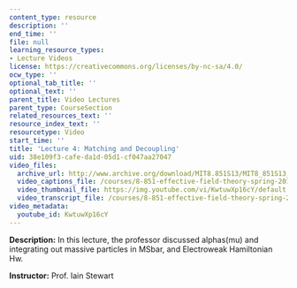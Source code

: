 ```yaml
---
content_type: resource
description: ''
end_time: ''
file: null
learning_resource_types:
- Lecture Videos
license: https://creativecommons.org/licenses/by-nc-sa/4.0/
ocw_type: ''
optional_tab_title: ''
optional_text: ''
parent_title: Video Lectures
parent_type: CourseSection
related_resources_text: ''
resource_index_text: ''
resourcetype: Video
start_time: ''
title: 'Lecture 4: Matching and Decoupling'
uid: 38e109f3-cafe-da1d-05d1-cf047aa27047
video_files:
  archive_url: http://www.archive.org/download/MIT8.851S13/MIT8_851S13_lec04_300k.mp4
  video_captions_file: /courses/8-851-effective-field-theory-spring-2013/f51e1a1e4ba75c22abd7d3e7e804dc05_KwtuwXp16cY.vtt
  video_thumbnail_file: https://img.youtube.com/vi/KwtuwXp16cY/default.jpg
  video_transcript_file: /courses/8-851-effective-field-theory-spring-2013/3f7caaeae716d18c7022dd6f7fe76fcf_KwtuwXp16cY.pdf
video_metadata:
  youtube_id: KwtuwXp16cY
---
```


**Description:** In this lecture, the professor discussed alphas(mu) and integrating out massive particles in MSbar, and Electroweak Hamiltonian Hw.

**Instructor:** Prof. Iain Stewart

